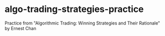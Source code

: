 # algo-trading-strategies-practice

Practice from "Algorithmic Trading: Winning Strategies and Their Rationale" by Ernest Chan
